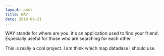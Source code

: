 ```yaml
---
layout: post
title: WAY
date: 2016-06-21
---
```

WAY stands for where are you. it's an application used to find your friend. Especially useful for those who are searching for each other

This is really a cool project. I am think which map datadase i should use.

